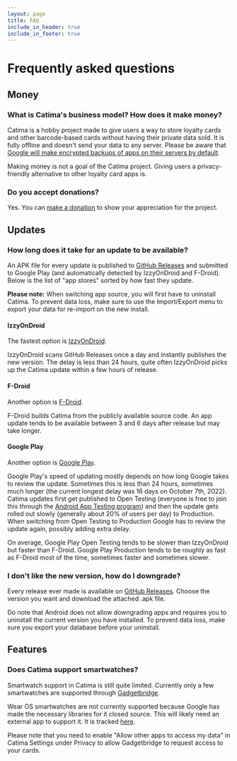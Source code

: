 ```yaml
---
layout: page
title: FAQ
include_in_header: true
include_in_footer: true
---
```


# Frequently asked questions

## Money

### What is Catima's business model? How does it make money?

Catima is a hobby project made to give users a way to store loyalty cards and other barcode-based cards without having their private data sold. It is fully offline and doesn't send your data to any server. Please be aware that [Google will make encrypted backups of apps on their servers by default](https://support.google.com/android/answer/2819582).

Making money is not a goal of the Catima project. Giving users a privacy-friendly alternative to other loyalty card apps is.

### Do you accept donations?

Yes. You can [make a donation](/donate) to show your appreciation for the project.

## Updates

### How long does it take for an update to be available?

An APK file for every update is published to [GitHub Releases](https://github.com/CatimaLoyalty/Android/releases) and submitted to Google Play (and automatically detected by IzzyOnDroid and F-Droid). Below is the list of "app stores" sorted by how fast they update.

**Please note:** When switching app source, you will first have to uninstall Catima. To prevent data loss, make sure to use the Import/Export menu to export your data for re-import on the new install.

#### IzzyOnDroid

The fastest option is [IzzyOnDroid](https://apt.izzysoft.de/fdroid/index/apk/me.hackerchick.catima).

IzzyOnDroid scans GitHub Releases once a day and instantly publishes the new version. The delay is less than 24 hours, quite often IzzyOnDroid picks up the Catima update within a few hours of release.

#### F-Droid

Another option is [F-Droid](https://f-droid.org/en/packages/me.hackerchick.catima/).

F-Droid builds Catima from the publicly available source code. An app update tends to be available between 3 and 6 days after release but may take longer.

#### Google Play

Another option is [Google Play](https://play.google.com/store/apps/details?id=me.hackerchick.catima).

Google Play's speed of updating mostly depends on how long Google takes to review the update. Sometimes this is less than 24 hours, sometimes much longer (the current longest delay was 16 days on October 7th, 2022). Catima updates first get published to Open Testing (everyone is free to join this through the [Android App Testing program](https://play.google.com/apps/testing/me.hackerchick.catima)) and then the update gets rolled out slowly (generally about 20% of users per day) to Production. When switching from Open Testing to Production Google has to review the update again, possibly adding extra delay.

On average, Google Play Open Testing tends to be slower than IzzyOnDroid but faster than F-Droid. Google Play Production tends to be roughly as fast as F-Droid most of the time, sometimes faster and sometimes slower.

### I don't like the new version, how do I downgrade?

Every release ever made is available on [GitHub Releases](https://github.com/CatimaLoyalty/Android/releases). Choose the version you want and download the attached .apk file.

Do note that Android does not allow downgrading apps and requires you to uninstall the current version you have installed. To prevent data loss, make sure you export your database before your uninstall.

## Features

### Does Catima support smartwatches?

Smartwatch support in Catima is still quite limited. Currently only a few smartwatches are supported through [Gadgetbridge](https://gadgetbridge.org/basics/integrations/catima/).

Wear OS smartwatches are not currently supported because Google has made the necessary libraries for it closed source. This will likely need an external app to support it. It is tracked [here](https://github.com/CatimaLoyalty/Android/issues/25).

Please note that you need to enable "Allow other apps to access my data" in Catima Settings under Privacy to allow Gadgetbridge to request access to your cards.
